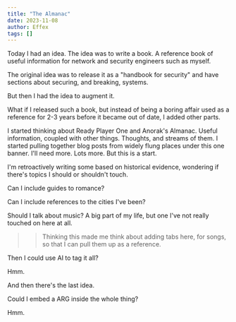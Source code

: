 ```yaml
---
title: "The Almanac"
date: 2023-11-08
author: Effex
tags: []
---
```


Today I had an idea. The idea was to write a book. A reference book of useful information for network and security engineers such as myself.

The original idea was to release it as a "handbook for security" and have sections about securing, and breaking, systems.

But then I had the idea to augment it.

What if I released such a book, but instead of being a boring affair used as a reference for 2-3 years before it became out of date, I added other parts.

I started thinking about Ready Player One and Anorak's Almanac. Useful information, coupled with other things. Thoughts, and streams of them. I started pulling together blog posts from widely flung places under this one banner. I'll need more. Lots more. But this is a start.

I'm retroactively writing some based on historical evidence, wondering if there's topics I should or shouldn't touch.

Can I include guides to romance?

Can I include references to the cities I've been?

Should I talk about music? A big part of my life, but one I've not really touched on here at all.
>> Thinking this made me think about adding tabs here, for songs, so that I can pull them up as a reference.

Then I could use AI to tag it all?

Hmm.

And then there's the last idea.

Could I embed a ARG inside the whole thing?

Hmm.
